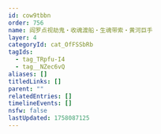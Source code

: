 ```yaml
---
id: cow9tbbn
order: 756
name: 阎罗点视劫鬼・收魂渡船・生魂带索・黄河巨手
layer: 4
categoryId: cat_OfFSSbRb
tagIds:
  - tag_TRpfu-I4
  - tag__NZec6vQ
aliases: []
titledLinks: []
parent: ""
relatedEntries: []
timelineEvents: []
nsfw: false
lastUpdated: 1758087125
---
```


